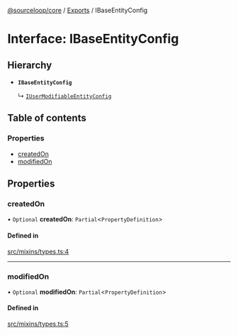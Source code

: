 [@sourceloop/core](../README.md) / [Exports](../modules.md) / IBaseEntityConfig

# Interface: IBaseEntityConfig

## Hierarchy

- **`IBaseEntityConfig`**

  ↳ [`IUserModifiableEntityConfig`](IUserModifiableEntityConfig.md)

## Table of contents

### Properties

- [createdOn](IBaseEntityConfig.md#createdon)
- [modifiedOn](IBaseEntityConfig.md#modifiedon)

## Properties

### createdOn

• `Optional` **createdOn**: `Partial`<`PropertyDefinition`\>

#### Defined in

[src/mixins/types.ts:4](https://github.com/codeweb05/repo1/blob/ea19add/packages/core/src/mixins/types.ts#L4)

___

### modifiedOn

• `Optional` **modifiedOn**: `Partial`<`PropertyDefinition`\>

#### Defined in

[src/mixins/types.ts:5](https://github.com/codeweb05/repo1/blob/ea19add/packages/core/src/mixins/types.ts#L5)
